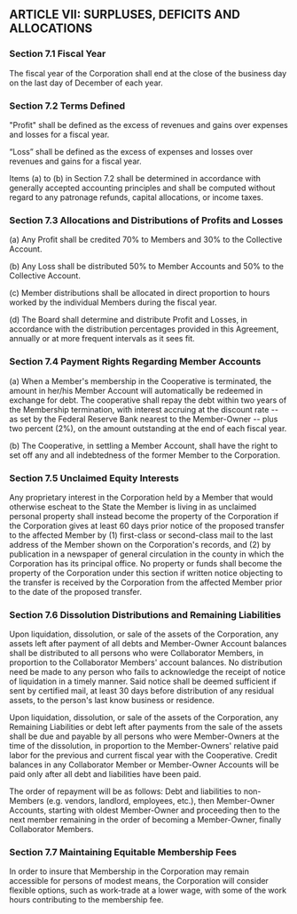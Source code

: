 ## ARTICLE VII:  SURPLUSES, DEFICITS AND ALLOCATIONS

### Section 7.1  Fiscal Year

The fiscal year of the Corporation shall end at the close of the business day on the last day of December of each year.

### Section 7.2 Terms Defined

"Profit" shall be defined as the excess of revenues and gains over expenses and losses for a fiscal year.

“Loss” shall be defined as the excess of expenses and losses over revenues and gains for a fiscal year.

Items (a) to (b) in Section 7.2 shall be determined in accordance with generally accepted accounting principles and shall be computed without regard to any patronage refunds, capital allocations, or income taxes.

### Section 7.3  Allocations and Distributions of Profits and Losses

(a) Any Profit shall be credited 70% to Members and 30% to the Collective Account.

(b) Any Loss shall be distributed 50% to Member Accounts and 50% to the Collective Account.

(c) Member distributions shall be allocated in direct proportion to hours worked by the individual Members during the fiscal year.

(d) The Board shall determine and distribute Profit and Losses, in accordance with the distribution percentages provided in this Agreement, annually or at more frequent intervals as it sees fit.

### Section 7.4  Payment Rights Regarding Member Accounts

(a) When a Member's membership in the Cooperative is terminated, the amount in her/his Member Account will automatically be redeemed in exchange for debt.  The cooperative shall repay the debt within two years of the Membership termination, with interest accruing at the discount rate -- as set by the Federal Reserve Bank nearest to the Member-Owner -- plus two percent (2%), on the amount outstanding at the end of each fiscal year.

(b) The Cooperative, in settling a Member Account, shall have the right to set off any and all indebtedness of the former Member to the Corporation.

### Section 7.5  Unclaimed Equity Interests

Any proprietary interest in the Corporation held by a Member that would otherwise escheat to the State the Member is living in as unclaimed personal property shall instead become the property of the Corporation if the Corporation gives at least 60 days prior notice of the proposed transfer to the affected Member by (1) first-class or second-class mail to the last address of the Member shown on the Corporation's records, and (2) by publication in a newspaper of general circulation in the county in which the Corporation has its principal office.  No property or funds shall become the property of the Corporation under this section if written notice objecting to the transfer is received by the Corporation from the affected Member prior to the date of the proposed transfer.

### Section 7.6  Dissolution Distributions and Remaining Liabilities

Upon liquidation, dissolution, or sale of the assets of the Corporation, any assets left after payment of all debts and Member-Owner Account balances shall be distributed to all persons who were Collaborator Members, in proportion to the Collaborator Members' account balances. No distribution need be made to any person who fails to acknowledge the receipt of notice of liquidation in a timely manner.  Said notice shall be deemed sufficient if sent by certified mail, at least 30 days before distribution of any residual assets, to the person's last know business or residence.

Upon liquidation, dissolution, or sale of the assets of the Corporation, any Remaining Liabilities or debt left after payments from the sale of the assets shall be due and payable by all persons who were Member-Owners at the time of the dissolution, in proportion to the Member-Owners' relative paid labor for the previous and current fiscal year with the Cooperative.  Credit balances in any Collaborator Member or Member-Owner Accounts will be paid only after all debt and liabilities have been paid.

The order of repayment will be as follows: Debt and liabilities to non-Members (e.g. vendors, landlord, employees, etc.), then Member-Owner Accounts, starting with oldest Member-Owner and proceeding then to the next member remaining in the order of becoming a Member-Owner, finally Collaborator Members.

### Section 7.7  Maintaining Equitable Membership Fees

In order to insure that Membership in the Corporation may remain accessible for persons of modest means, the Corporation will consider flexible options, such as work-trade at a lower wage, with some of the work hours contributing to the membership fee.
